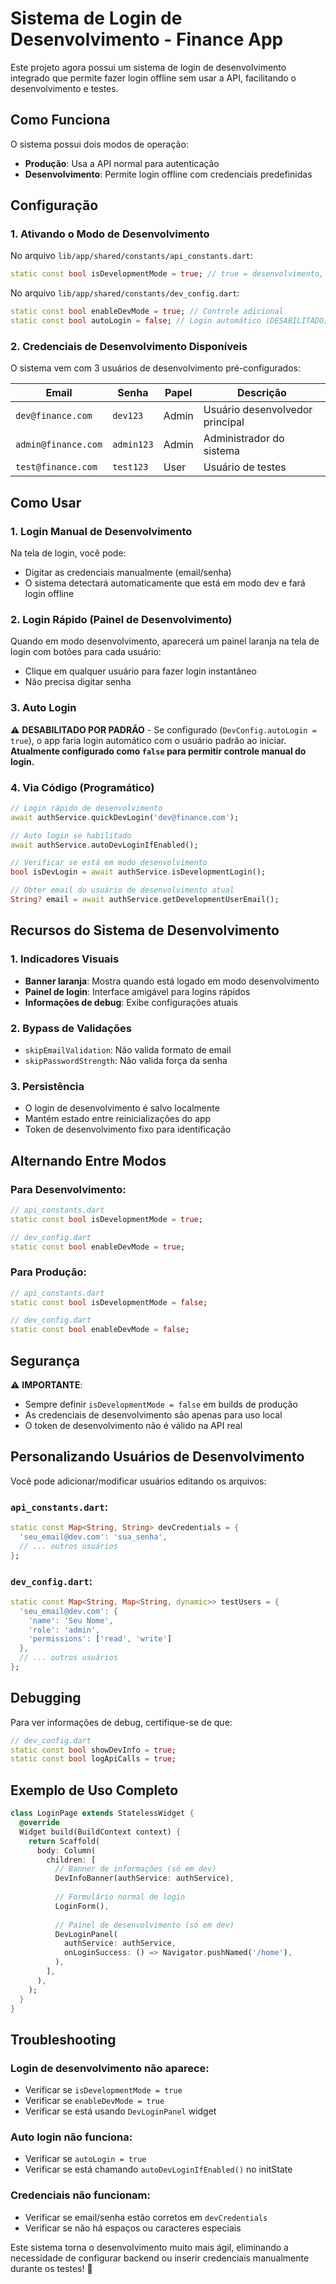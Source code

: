# Sistema de Login de Desenvolvimento - Finance App

Este projeto agora possui um sistema de login de desenvolvimento integrado que permite fazer login offline sem usar a API, facilitando o desenvolvimento e testes.

## Como Funciona

O sistema possui dois modos de operação:
- **Produção**: Usa a API normal para autenticação
- **Desenvolvimento**: Permite login offline com credenciais predefinidas

## Configuração

### 1. Ativando o Modo de Desenvolvimento

No arquivo `lib/app/shared/constants/api_constants.dart`:
```dart
static const bool isDevelopmentMode = true; // true = desenvolvimento, false = produção
```

No arquivo `lib/app/shared/constants/dev_config.dart`:
```dart
static const bool enableDevMode = true; // Controle adicional
static const bool autoLogin = false; // Login automático (DESABILITADO)
```

### 2. Credenciais de Desenvolvimento Disponíveis

O sistema vem com 3 usuários de desenvolvimento pré-configurados:

| Email | Senha | Papel | Descrição |
|-------|-------|-------|-----------|
| `dev@finance.com` | `dev123` | Admin | Usuário desenvolvedor principal |
| `admin@finance.com` | `admin123` | Admin | Administrador do sistema |
| `test@finance.com` | `test123` | User | Usuário de testes |

## Como Usar

### 1. Login Manual de Desenvolvimento

Na tela de login, você pode:
- Digitar as credenciais manualmente (email/senha)
- O sistema detectará automaticamente que está em modo dev e fará login offline

### 2. Login Rápido (Painel de Desenvolvimento)

Quando em modo desenvolvimento, aparecerá um painel laranja na tela de login com botões para cada usuário:
- Clique em qualquer usuário para fazer login instantâneo
- Não precisa digitar senha

### 3. Auto Login

⚠️ **DESABILITADO POR PADRÃO** - Se configurado (`DevConfig.autoLogin = true`), o app faria login automático com o usuário padrão ao iniciar. 
**Atualmente configurado como `false` para permitir controle manual do login.**

### 4. Via Código (Programático)

```dart
// Login rápido de desenvolvimento
await authService.quickDevLogin('dev@finance.com');

// Auto login se habilitado
await authService.autoDevLoginIfEnabled();

// Verificar se está em modo desenvolvimento
bool isDevLogin = await authService.isDevelopmentLogin();

// Obter email do usuário de desenvolvimento atual
String? email = await authService.getDevelopmentUserEmail();
```

## Recursos do Sistema de Desenvolvimento

### 1. Indicadores Visuais
- **Banner laranja**: Mostra quando está logado em modo desenvolvimento
- **Painel de login**: Interface amigável para logins rápidos
- **Informações de debug**: Exibe configurações atuais

### 2. Bypass de Validações
- `skipEmailValidation`: Não valida formato de email
- `skipPasswordStrength`: Não valida força da senha

### 3. Persistência
- O login de desenvolvimento é salvo localmente
- Mantém estado entre reinicializações do app
- Token de desenvolvimento fixo para identificação

## Alternando Entre Modos

### Para Desenvolvimento:
```dart
// api_constants.dart
static const bool isDevelopmentMode = true;

// dev_config.dart  
static const bool enableDevMode = true;
```

### Para Produção:
```dart
// api_constants.dart
static const bool isDevelopmentMode = false;

// dev_config.dart
static const bool enableDevMode = false;
```

## Segurança

⚠️ **IMPORTANTE**: 
- Sempre definir `isDevelopmentMode = false` em builds de produção
- As credenciais de desenvolvimento são apenas para uso local
- O token de desenvolvimento não é válido na API real

## Personalizando Usuários de Desenvolvimento

Você pode adicionar/modificar usuários editando os arquivos:

### `api_constants.dart`:
```dart
static const Map<String, String> devCredentials = {
  'seu_email@dev.com': 'sua_senha',
  // ... outros usuários
};
```

### `dev_config.dart`:
```dart
static const Map<String, Map<String, dynamic>> testUsers = {
  'seu_email@dev.com': {
    'name': 'Seu Nome',
    'role': 'admin',
    'permissions': ['read', 'write']
  },
  // ... outros usuários
};
```

## Debugging

Para ver informações de debug, certifique-se de que:
```dart
// dev_config.dart
static const bool showDevInfo = true;
static const bool logApiCalls = true;
```

## Exemplo de Uso Completo

```dart
class LoginPage extends StatelessWidget {
  @override
  Widget build(BuildContext context) {
    return Scaffold(
      body: Column(
        children: [
          // Banner de informações (só em dev)
          DevInfoBanner(authService: authService),
          
          // Formulário normal de login
          LoginForm(),
          
          // Painel de desenvolvimento (só em dev)
          DevLoginPanel(
            authService: authService,
            onLoginSuccess: () => Navigator.pushNamed('/home'),
          ),
        ],
      ),
    );
  }
}
```

## Troubleshooting

### Login de desenvolvimento não aparece:
- Verificar se `isDevelopmentMode = true`
- Verificar se `enableDevMode = true`
- Verificar se está usando `DevLoginPanel` widget

### Auto login não funciona:
- Verificar se `autoLogin = true`
- Verificar se está chamando `autoDevLoginIfEnabled()` no initState

### Credenciais não funcionam:
- Verificar se email/senha estão corretos em `devCredentials`
- Verificar se não há espaços ou caracteres especiais

Este sistema torna o desenvolvimento muito mais ágil, eliminando a necessidade de configurar backend ou inserir credenciais manualmente durante os testes! 🚀